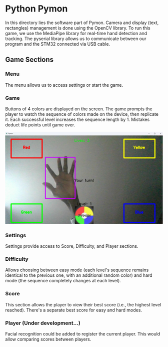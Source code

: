 # Python Pymon
In this directory lies the software part of Pymon. Camera and display (text, rectangles) management is done using the OpenCV library. To run this game, we use the MediaPipe library for real-time hand detection and tracking. The pyserial library allows us to communicate between our program and the STM32 connected via USB cable.

## Game Sections
### Menu
The menu allows us to access settings or start the game.

### Game
Buttons of 4 colors are displayed on the screen. The game prompts the player to watch the sequence of colors made on the device, then replicate it. Each successful level increases the sequence length by 1. Mistakes deduct life points until game over.

![Pymon Game](./img/Game.png)

### Settings
Settings provide access to Score, Difficulty, and Player sections.

### Difficulty
Allows choosing between easy mode (each level's sequence remains identical to the previous one, with an additional random color) and hard mode (the sequence completely changes at each level).

### Score
This section allows the player to view their best score (i.e., the highest level reached). There's a separate best score for easy and hard modes.

### Player (Under development...)
Facial recognition could be added to register the current player. This would allow comparing scores between players.
